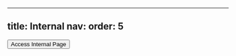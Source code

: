 
---
title: Internal
nav:
  order: 5
---


<button onclick="authenticate()">Access Internal Page</button>


<script>
    function authenticate() {
        const validUsername = "michelmannlab"; // Set your username here
        const validPassword = "michelmannlab"; // Set your password here

        const usernameInput = prompt("Username:");
        if (usernameInput !== validUsername) {
            alert("You don’t have access to this section. If you believe this is an error, please reach out to our lab manager.");
            return;
        }

        const passwordInput = prompt("Enter your password:");
        if (passwordInput !== validPassword) {
            alert("You don’t have access to this section. If you believe this is an error, please reach out to our lab manager.");
            return;
        }

        // Redirect if both username and password are correct
        window.location.href = "[https://example.com/redirect](https://www.notion.so/96e0c6e6f0d943029988054fd986bebf?v=23c4cb74bf1544c881156cb745594944)"; // Replace with your desired redirect URL
    }
</script>
